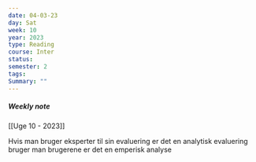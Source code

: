 ```yaml
---
date: 04-03-23
day: Sat
week: 10
year: 2023
type: Reading
course: Inter
status: 
semester: 2
tags:
Summary: ""
---
```

##### Weekly note
[[Uge 10 - 2023]]

Hvis man bruger eksperter til sin evaluering er det en analytisk evaluering 
bruger man brugerene er det en emperisk analyse